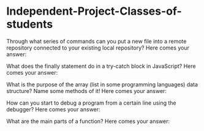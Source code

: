 # Independent-Project-Classes-of-students

Through what series of commands can you put a new file into a remote repository connected to your existing local repository?
Here comes your answer:


What does the finally statement do in a try-catch block in JavaScript?
Here comes your answer:


What is the purpose of the array (list in some programming languages) data structure? Name some methods of it!
Here comes your answer:


How can you start to debug a program from a certain line using the debugger?
Here comes your answer:


What are the main parts of a function?
Here comes your answer:
